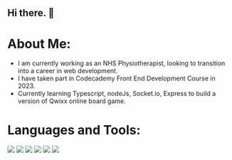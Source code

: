## Hi there. 👋

# About Me: 
- I am currently working as an NHS Physiotherapist, looking to transition into a career in web development. 
- I have taken part in Codecademy Front End Development Course in 2023.
- Currently learning Typescript, nodeJs, Socket.io, Express to build a version of Qwixx online board game.

# Languages and Tools:

<p align="left">
  <img src="https://img.icons8.com/?size=100&id=20909&format=png&color=000000"/>
  <img src="https://img.icons8.com/?size=100&id=21278&format=png&color=000000"/>
  <img src="https://img.icons8.com/?size=100&id=108784&format=png&color=000000"/>
  <img src="https://img.icons8.com/?size=100&id=12599&format=png&color=000000"/>
  <img src="https://img.icons8.com/?size=100&id=54087&format=png&color=000000"/>
  <img src="https://img.icons8.com/?size=100&id=bzf0DqjXFHIW&format=png&color=000000"/>
</p>




